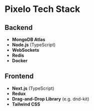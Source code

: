# Pixelo Tech Stack

## Backend

- **MongoDB Atlas**
- **Node.js** (TypeScript)
- **WebSockets**
- **Redis**
- **Docker**

## Frontend

- **Next.js** (TypeScript)
- **Redux**
- **Drag-and-Drop Library** (e.g. dnd-kit)
- **Tailwind CSS**
